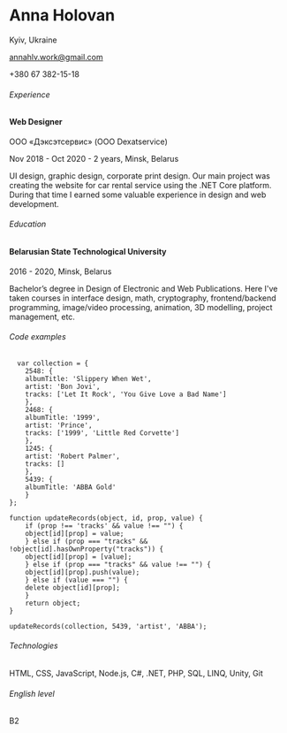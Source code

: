 # Anna Holovan
Kyiv, Ukraine

annahlv.work@gmail.com

+380 67 382-15-18

###### Experience
#### Web Designer
ООО «Дэксэтсервис» (OOO Dexatservice)

Nov 2018 - Oct 2020 - 2 years, Minsk, Belarus

UI design, graphic design, corporate print design. Our main project
was creating the website for car rental service using the .NET Core
platform. During that time I earned some valuable experience in
design and web development.

###### Education
#### Belarusian State Technological University
2016 - 2020, Minsk, Belarus

Bachelor’s degree in Design of Electronic and Web Publications.
Here I've taken courses in interface design, math, cryptography, frontend/backend programming, image/video processing, animation, 3D modelling, project management, etc.

###### Code examples
      var collection = {
        2548: {
        albumTitle: 'Slippery When Wet',
        artist: 'Bon Jovi',
        tracks: ['Let It Rock', 'You Give Love a Bad Name']
        },
        2468: {
        albumTitle: '1999',
        artist: 'Prince',
        tracks: ['1999', 'Little Red Corvette']
        },
        1245: {
        artist: 'Robert Palmer',
        tracks: []
        },
        5439: {
        albumTitle: 'ABBA Gold'
        }
    };
  
    function updateRecords(object, id, prop, value) {
        if (prop !== 'tracks' && value !== "") {
        object[id][prop] = value;
        } else if (prop === "tracks" && !object[id].hasOwnProperty("tracks")) {
        object[id][prop] = [value];
        } else if (prop === "tracks" && value !== "") {
        object[id][prop].push(value);
        } else if (value === "") {
        delete object[id][prop];
        }
        return object;
    }
  
    updateRecords(collection, 5439, 'artist', 'ABBA'); 
###### Technologies
HTML, CSS, JavaScript, Node.js, C#, .NET, PHP, SQL, LINQ, Unity, Git

###### English level
B2
